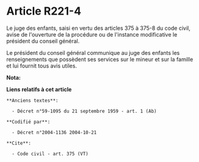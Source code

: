 # Article R221-4

Le juge des enfants, saisi en vertu des articles 375 à 375-8 du code civil, avise de l'ouverture de la procédure ou de
l'instance modificative le président du conseil général. 

Le président du conseil général communique au juge des enfants les renseignements que possèdent ses services sur le mineur et
sur la famille et lui fournit tous avis utiles.

**Nota:**



**Liens relatifs à cet article**

	**Anciens textes**:

	  - Décret n°59-1095 du 21 septembre 1959 - art. 1 (Ab)

	**Codifié par**:

	  - Décret n°2004-1136 2004-10-21

	**Cite**:

	  - Code civil - art. 375 (VT)
